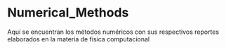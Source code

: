 # Numerical_Methods
Aquí se encuentran los métodos numéricos con sus respectivos reportes elaborados en la materia de física computacional
